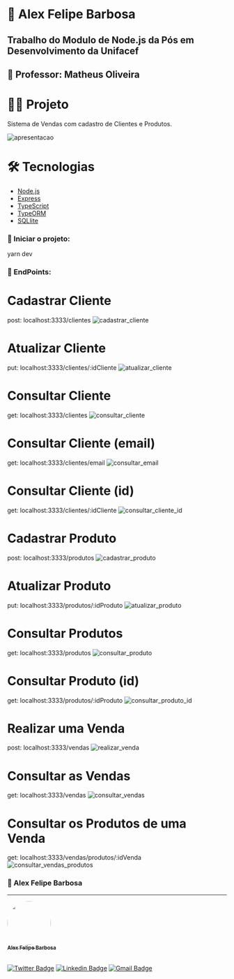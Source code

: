 # 🚀 Alex Felipe Barbosa

## Trabalho do Modulo de Node.js da Pós em Desenvolvimento da Unifacef

## 👨‍ Professor: Matheus Oliveira

# 👨‍💻 Projeto

Sistema de Vendas com cadastro de Clientes e Produtos.

<img alt="apresentacao" src="https://raw.githubusercontent.com/alexfelipebarbosa/trabalhonodefacef/main/assets/apresentacao_codigo.gif"> <br/>

# 🛠 Tecnologias

- [Node.js](https://nodejs.org/en/)
- [Express](https://expressjs.com/pt-br/)
- [TypeScript](https://www.typescriptlang.org/)
- [TypeORM](https://typeorm.io/#/)
- [SQLlite](https://www.sqlite.org/index.html)

### :mega: Iniciar o projeto:

yarn dev

### :dart: EndPoints:

# Cadastrar Cliente

post: localhost:3333/clientes
<img alt="cadastrar_cliente" src="https://raw.githubusercontent.com/alexfelipebarbosa/trabalhonodefacef/main/assets/Cliente_post.gif"> <br/>

# Atualizar Cliente

put: localhost:3333/clientes/:idCliente
<img alt="atualizar_cliente" src="https://raw.githubusercontent.com/alexfelipebarbosa/trabalhonodefacef/main/assets/Cliente_put.gif"> <br/>

# Consultar Cliente

get: localhost:3333/clientes
<img alt="consultar_cliente" src="https://raw.githubusercontent.com/alexfelipebarbosa/trabalhonodefacef/main/assets/Cliente_get.gif"> <br/>

# Consultar Cliente (email)

get: localhost:3333/clientes/email
<img alt="consultar_email" src="https://raw.githubusercontent.com/alexfelipebarbosa/trabalhonodefacef/main/assets/Cliente_get_email.gif"> <br/>

# Consultar Cliente (id)

get: localhost:3333/clientes/:idCliente
<img alt="consultar_cliente_id" src="https://raw.githubusercontent.com/alexfelipebarbosa/trabalhonodefacef/main/assets/Cliente_get_id.gif"> <br/>

# Cadastrar Produto

post: localhost:3333/produtos
<img alt="cadastrar_produto" src="https://raw.githubusercontent.com/alexfelipebarbosa/trabalhonodefacef/main/assets/Produto_post.gif"> <br/>

# Atualizar Produto

put: localhost:3333/produtos/:idProduto
<img alt="atualizar_produto" src="https://raw.githubusercontent.com/alexfelipebarbosa/trabalhonodefacef/main/assets/Produto_put.gif"> <br/>

# Consultar Produtos

get: localhost:3333/produtos
<img alt="consultar_produto" src="https://raw.githubusercontent.com/alexfelipebarbosa/trabalhonodefacef/main/assets/Produto_get.gif"> <br/>

# Consultar Produto (id)

get: localhost:3333/produtos/:idProduto
<img alt="consultar_produto_id" src="https://raw.githubusercontent.com/alexfelipebarbosa/trabalhonodefacef/main/assets/Produto_get_id.gif"> <br/>

# Realizar uma Venda

post: localhost:3333/vendas
<img alt="realizar_venda" src="https://raw.githubusercontent.com/alexfelipebarbosa/trabalhonodefacef/main/assets/Venda_post.gif"> <br/>

# Consultar as Vendas

get: localhost:3333/vendas
<img alt="consultar_vendas" src="https://raw.githubusercontent.com/alexfelipebarbosa/trabalhonodefacef/main/assets/Venda_get.gif"> <br/>

# Consultar os Produtos de uma Venda

get: localhost:3333/vendas/produtos/:idVenda
<img alt="consultar_vendas_produtos" src="https://raw.githubusercontent.com/alexfelipebarbosa/trabalhonodefacef/main/assets/Venda_get_idVenda.gif"> <br/>

### :man: Alex Felipe Barbosa

---

<a href="http://www.alexbarbosa.info/">
 <img style="border-radius: 50%;" src="https://avatars3.githubusercontent.com/u/12144620?s=460&u=b9785347e44440d8a08fbbaf61a72288c05671e0&v=4" width="100px;" alt=""/>
 <br />
 <sub><b>Alex Felipe Barbosa</b></sub></a> <a href="http://www.alexbarbosa.info/" title="Blog"></a>
  
<br>[![Twitter Badge](https://img.shields.io/badge/-@alexf_barbosa-1ca0f1?style=flat-square&labelColor=1ca0f1&logo=twitter&logoColor=white&link=https://twitter.com/alexf_barbosa)](https://twitter.com/alexf_barbosa) [![Linkedin Badge](https://img.shields.io/badge/-AlexFelipeBarbosa-blue?style=flat-square&logo=Linkedin&logoColor=white&link=https://www.linkedin.com/in/alexfelipebarbosa/)](https://www.linkedin.com/in/alexfelipebarbosa/) 
[![Gmail Badge](https://img.shields.io/badge/-alex@alexbarbosa.info-c14438?style=flat-square&logo=Gmail&logoColor=white&link=mailto:alex@alexbarbosa.info)](mailto:alex@alexbarbosa.info)
